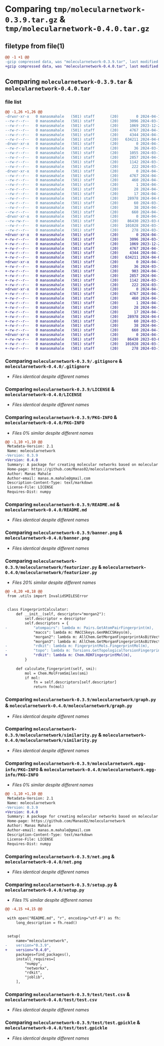 # Comparing `tmp/molecularnetwork-0.3.9.tar.gz` & `tmp/molecularnetwork-0.4.0.tar.gz`

## filetype from file(1)

```diff
@@ -1 +1 @@
-gzip compressed data, was "molecularnetwork-0.3.9.tar", last modified: Fri Apr 12 19:10:26 2024, max compression
+gzip compressed data, was "molecularnetwork-0.4.0.tar", last modified: Fri Apr 12 20:21:34 2024, max compression
```

## Comparing `molecularnetwork-0.3.9.tar` & `molecularnetwork-0.4.0.tar`

### file list

```diff
@@ -1,26 +1,26 @@
-drwxr-xr-x   0 manasmahale   (501) staff       (20)        0 2024-04-12 19:10:26.535608 molecularnetwork-0.3.9/
--rw-r--r--   0 manasmahale   (501) staff       (20)     3096 2024-03-14 17:33:16.000000 molecularnetwork-0.3.9/.gitignore
--rw-r--r--   0 manasmahale   (501) staff       (20)     1069 2023-12-23 10:06:00.000000 molecularnetwork-0.3.9/LICENSE
--rw-r--r--   0 manasmahale   (501) staff       (20)     4767 2024-04-12 19:10:26.535405 molecularnetwork-0.3.9/PKG-INFO
--rw-r--r--   0 manasmahale   (501) staff       (20)     4344 2024-04-12 12:25:50.000000 molecularnetwork-0.3.9/README.md
--rw-r--r--   0 manasmahale   (501) staff       (20)   634211 2024-04-04 13:05:55.000000 molecularnetwork-0.3.9/banner.png
-drwxr-xr-x   0 manasmahale   (501) staff       (20)        0 2024-04-12 19:10:26.531990 molecularnetwork-0.3.9/molecularnetwork/
--rw-r--r--   0 manasmahale   (501) staff       (20)       36 2024-03-14 16:51:27.000000 molecularnetwork-0.3.9/molecularnetwork/__init__.py
--rw-r--r--   0 manasmahale   (501) staff       (20)     1055 2024-03-14 16:51:27.000000 molecularnetwork-0.3.9/molecularnetwork/featurizer.py
--rw-r--r--   0 manasmahale   (501) staff       (20)     2857 2024-04-12 19:00:24.000000 molecularnetwork-0.3.9/molecularnetwork/graph.py
--rw-r--r--   0 manasmahale   (501) staff       (20)     1142 2024-03-14 16:51:27.000000 molecularnetwork-0.3.9/molecularnetwork/similarity.py
--rw-r--r--   0 manasmahale   (501) staff       (20)      222 2024-03-14 16:51:27.000000 molecularnetwork-0.3.9/molecularnetwork/utils.py
-drwxr-xr-x   0 manasmahale   (501) staff       (20)        0 2024-04-12 19:10:26.535128 molecularnetwork-0.3.9/molecularnetwork.egg-info/
--rw-r--r--   0 manasmahale   (501) staff       (20)     4767 2024-04-12 19:10:26.000000 molecularnetwork-0.3.9/molecularnetwork.egg-info/PKG-INFO
--rw-r--r--   0 manasmahale   (501) staff       (20)      460 2024-04-12 19:10:26.000000 molecularnetwork-0.3.9/molecularnetwork.egg-info/SOURCES.txt
--rw-r--r--   0 manasmahale   (501) staff       (20)        1 2024-04-12 19:10:26.000000 molecularnetwork-0.3.9/molecularnetwork.egg-info/dependency_links.txt
--rw-r--r--   0 manasmahale   (501) staff       (20)       28 2024-04-12 19:10:26.000000 molecularnetwork-0.3.9/molecularnetwork.egg-info/requires.txt
--rw-r--r--   0 manasmahale   (501) staff       (20)       17 2024-04-12 19:10:26.000000 molecularnetwork-0.3.9/molecularnetwork.egg-info/top_level.txt
--rw-r--r--   0 manasmahale   (501) staff       (20)    28978 2024-04-09 11:48:31.000000 molecularnetwork-0.3.9/net.png
--rw-r--r--   0 manasmahale   (501) staff       (20)       60 2024-03-14 16:49:26.000000 molecularnetwork-0.3.9/requirements.txt
--rw-r--r--   0 manasmahale   (501) staff       (20)       38 2024-04-12 19:10:26.535650 molecularnetwork-0.3.9/setup.cfg
--rw-r--r--   0 manasmahale   (501) staff       (20)      660 2024-04-12 13:12:06.000000 molecularnetwork-0.3.9/setup.py
-drwxr-xr-x   0 manasmahale   (501) staff       (20)        0 2024-04-12 19:10:26.534764 molecularnetwork-0.3.9/test/
--rw-rw-r--   0 manasmahale   (501) staff       (20)    86430 2023-03-09 05:52:27.000000 molecularnetwork-0.3.9/test/test.csv
--rw-r--r--   0 manasmahale   (501) staff       (20)   101028 2024-03-14 16:51:27.000000 molecularnetwork-0.3.9/test/test.gpickle
--rw-r--r--   0 manasmahale   (501) staff       (20)      278 2024-03-14 16:51:27.000000 molecularnetwork-0.3.9/test/test.py
+drwxr-xr-x   0 manasmahale   (501) staff       (20)        0 2024-04-12 20:21:34.146519 molecularnetwork-0.4.0/
+-rw-r--r--   0 manasmahale   (501) staff       (20)     3096 2024-03-14 17:33:16.000000 molecularnetwork-0.4.0/.gitignore
+-rw-r--r--   0 manasmahale   (501) staff       (20)     1069 2023-12-23 10:06:00.000000 molecularnetwork-0.4.0/LICENSE
+-rw-r--r--   0 manasmahale   (501) staff       (20)     4767 2024-04-12 20:21:34.146313 molecularnetwork-0.4.0/PKG-INFO
+-rw-r--r--   0 manasmahale   (501) staff       (20)     4344 2024-04-12 12:25:50.000000 molecularnetwork-0.4.0/README.md
+-rw-r--r--   0 manasmahale   (501) staff       (20)   634211 2024-04-04 13:05:55.000000 molecularnetwork-0.4.0/banner.png
+drwxr-xr-x   0 manasmahale   (501) staff       (20)        0 2024-04-12 20:21:34.141178 molecularnetwork-0.4.0/molecularnetwork/
+-rw-r--r--   0 manasmahale   (501) staff       (20)       36 2024-03-14 16:51:27.000000 molecularnetwork-0.4.0/molecularnetwork/__init__.py
+-rw-r--r--   0 manasmahale   (501) staff       (20)      903 2024-04-12 20:14:18.000000 molecularnetwork-0.4.0/molecularnetwork/featurizer.py
+-rw-r--r--   0 manasmahale   (501) staff       (20)     2857 2024-04-12 19:00:24.000000 molecularnetwork-0.4.0/molecularnetwork/graph.py
+-rw-r--r--   0 manasmahale   (501) staff       (20)     1142 2024-03-14 16:51:27.000000 molecularnetwork-0.4.0/molecularnetwork/similarity.py
+-rw-r--r--   0 manasmahale   (501) staff       (20)      222 2024-03-14 16:51:27.000000 molecularnetwork-0.4.0/molecularnetwork/utils.py
+drwxr-xr-x   0 manasmahale   (501) staff       (20)        0 2024-04-12 20:21:34.145884 molecularnetwork-0.4.0/molecularnetwork.egg-info/
+-rw-r--r--   0 manasmahale   (501) staff       (20)     4767 2024-04-12 20:21:34.000000 molecularnetwork-0.4.0/molecularnetwork.egg-info/PKG-INFO
+-rw-r--r--   0 manasmahale   (501) staff       (20)      460 2024-04-12 20:21:34.000000 molecularnetwork-0.4.0/molecularnetwork.egg-info/SOURCES.txt
+-rw-r--r--   0 manasmahale   (501) staff       (20)        1 2024-04-12 20:21:34.000000 molecularnetwork-0.4.0/molecularnetwork.egg-info/dependency_links.txt
+-rw-r--r--   0 manasmahale   (501) staff       (20)       28 2024-04-12 20:21:34.000000 molecularnetwork-0.4.0/molecularnetwork.egg-info/requires.txt
+-rw-r--r--   0 manasmahale   (501) staff       (20)       17 2024-04-12 20:21:34.000000 molecularnetwork-0.4.0/molecularnetwork.egg-info/top_level.txt
+-rw-r--r--   0 manasmahale   (501) staff       (20)    28978 2024-04-09 11:48:31.000000 molecularnetwork-0.4.0/net.png
+-rw-r--r--   0 manasmahale   (501) staff       (20)       60 2024-03-14 16:49:26.000000 molecularnetwork-0.4.0/requirements.txt
+-rw-r--r--   0 manasmahale   (501) staff       (20)       38 2024-04-12 20:21:34.146579 molecularnetwork-0.4.0/setup.cfg
+-rw-r--r--   0 manasmahale   (501) staff       (20)      660 2024-04-12 20:21:10.000000 molecularnetwork-0.4.0/setup.py
+drwxr-xr-x   0 manasmahale   (501) staff       (20)        0 2024-04-12 20:21:34.145679 molecularnetwork-0.4.0/test/
+-rw-rw-r--   0 manasmahale   (501) staff       (20)    86430 2023-03-09 05:52:27.000000 molecularnetwork-0.4.0/test/test.csv
+-rw-r--r--   0 manasmahale   (501) staff       (20)   101028 2024-03-14 16:51:27.000000 molecularnetwork-0.4.0/test/test.gpickle
+-rw-r--r--   0 manasmahale   (501) staff       (20)      278 2024-03-14 16:51:27.000000 molecularnetwork-0.4.0/test/test.py
```

### Comparing `molecularnetwork-0.3.9/.gitignore` & `molecularnetwork-0.4.0/.gitignore`

 * *Files identical despite different names*

### Comparing `molecularnetwork-0.3.9/LICENSE` & `molecularnetwork-0.4.0/LICENSE`

 * *Files identical despite different names*

### Comparing `molecularnetwork-0.3.9/PKG-INFO` & `molecularnetwork-0.4.0/PKG-INFO`

 * *Files 0% similar despite different names*

```diff
@@ -1,10 +1,10 @@
 Metadata-Version: 2.1
 Name: molecularnetwork
-Version: 0.3.9
+Version: 0.4.0
 Summary: A package for creating molecular networks based on molecular features and similarities.
 Home-page: https://github.com/Manas02/molecularnetwork
 Author: Manas Mahale
 Author-email: manas.m.mahale@gmail.com
 Description-Content-Type: text/markdown
 License-File: LICENSE
 Requires-Dist: numpy
```

### Comparing `molecularnetwork-0.3.9/README.md` & `molecularnetwork-0.4.0/README.md`

 * *Files identical despite different names*

### Comparing `molecularnetwork-0.3.9/banner.png` & `molecularnetwork-0.4.0/banner.png`

 * *Files identical despite different names*

### Comparing `molecularnetwork-0.3.9/molecularnetwork/featurizer.py` & `molecularnetwork-0.4.0/molecularnetwork/featurizer.py`

 * *Files 20% similar despite different names*

```diff
@@ -8,20 +8,18 @@
 from .utils import InvalidSMILESError
 
 
 class FingerprintCalculator:
     def __init__(self, descriptor="morgan2"):
         self.descriptor = descriptor
         self.descriptors = {
-            "atompairs": lambda m: Pairs.GetAtomPairFingerprint(m),
             "maccs": lambda m: MACCSkeys.GenMACCSKeys(m),
             "morgan2": lambda m: AllChem.GetMorganFingerprintAsBitVect(m, 2, 2048),
             "morgan3": lambda m: AllChem.GetMorganFingerprintAsBitVect(m, 3, 2048),
-            "rdkit": lambda m: FingerprintMols.FingerprintMol(m),
-            "topo": lambda m: Torsions.GetTopologicalTorsionFingerprint(m),
+            "rdkit": lambda m: Chem.RDKFingerprintMol(m),
         }
 
     def calculate_fingerprint(self, smi):
         mol = Chem.MolFromSmiles(smi)
         if mol:
             fn = self.descriptors[self.descriptor]
             return fn(mol)
```

### Comparing `molecularnetwork-0.3.9/molecularnetwork/graph.py` & `molecularnetwork-0.4.0/molecularnetwork/graph.py`

 * *Files identical despite different names*

### Comparing `molecularnetwork-0.3.9/molecularnetwork/similarity.py` & `molecularnetwork-0.4.0/molecularnetwork/similarity.py`

 * *Files identical despite different names*

### Comparing `molecularnetwork-0.3.9/molecularnetwork.egg-info/PKG-INFO` & `molecularnetwork-0.4.0/molecularnetwork.egg-info/PKG-INFO`

 * *Files 0% similar despite different names*

```diff
@@ -1,10 +1,10 @@
 Metadata-Version: 2.1
 Name: molecularnetwork
-Version: 0.3.9
+Version: 0.4.0
 Summary: A package for creating molecular networks based on molecular features and similarities.
 Home-page: https://github.com/Manas02/molecularnetwork
 Author: Manas Mahale
 Author-email: manas.m.mahale@gmail.com
 Description-Content-Type: text/markdown
 License-File: LICENSE
 Requires-Dist: numpy
```

### Comparing `molecularnetwork-0.3.9/net.png` & `molecularnetwork-0.4.0/net.png`

 * *Files identical despite different names*

### Comparing `molecularnetwork-0.3.9/setup.py` & `molecularnetwork-0.4.0/setup.py`

 * *Files 1% similar despite different names*

```diff
@@ -4,15 +4,15 @@
 
 with open("README.md", "r", encoding="utf-8") as fh:
     long_description = fh.read()
 
 
 setup(
     name="molecularnetwork",
-    version="0.3.9",
+    version="0.4.0",
     packages=find_packages(),
     install_requires=[
         "numpy",
         "networkx",
         "rdkit",
         "joblib",
     ],
```

### Comparing `molecularnetwork-0.3.9/test/test.csv` & `molecularnetwork-0.4.0/test/test.csv`

 * *Files identical despite different names*

### Comparing `molecularnetwork-0.3.9/test/test.gpickle` & `molecularnetwork-0.4.0/test/test.gpickle`

 * *Files identical despite different names*

